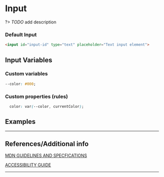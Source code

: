 # Input

?>  _TODO_ add description


### Default Input

```html preview
<input id="input-id" type="text" placeholder="Text input element">
```


## Input Variables

### Custom variables

```css
--color: #000;
```

### Custom properties (rules)

```css
  color: var(--color, currentColor);
```

## Examples


----
## References/Additional info


[MDN GUIDELINES AND SPECFICATIONS]()

[ACCESSIBILITY GUIDE]()

----
